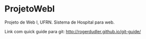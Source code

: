 # ProjetoWebI

Projeto de Web I, UFRN. 
Sistema de Hospital para web.

Link com quick guide para git: http://rogerdudler.github.io/git-guide/
